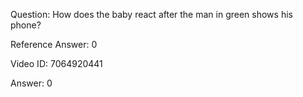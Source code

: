 Question: How does the baby react after the man in green shows his phone?

Reference Answer: 0

Video ID: 7064920441

Answer: 0

